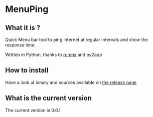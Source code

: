 # MenuPing

## What it is ?
Quick Menu bar tool to ping internet at regular intervals and show the response time.

Written in Python, thanks to [rumps](https://github.com/jaredks/rumps) and py2app

## How to install

Have a look at binary and sources available on [the release page](https://github.com/julienbordet/MenuPing/releases/)

## What is the current version

The current version is 0.0.1
